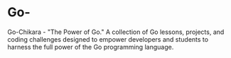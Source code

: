 # Go-
Go-Chikara - "The Power of Go." A collection of Go lessons, projects, and coding challenges designed to empower developers and students to harness the full power of the Go programming language.
